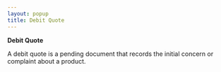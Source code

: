 ```yaml
---
layout: popup
title: Debit Quote
---
```



**Debit Quote**


A debit quote is a pending document that records the initial concern or complaint about a product.
